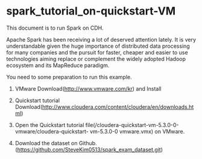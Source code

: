# spark_tutorial_on-quickstart-VM

This document is to run Spark on CDH.

Apache Spark has been receiving a lot of deserved attention lately. It is very understandable given the huge
importance of distributed data processing for many companies and the pursuit for faster, cheaper and easier to use
technologies aiming replace or complement the widely adopted Hadoop ecosystem and its MapReduce paradigm.

You need to some preparation to run this example.

1. VMware Download(http://www.vmware.com/kr) and Install

2. Quickstart tutorial Download(http://www.cloudera.com/content/cloudera/en/downloads.html)

3. Open the Quickstart tutorial file(/cloudera-quickstart-vm-5.3.0-0-vmware/cloudera-quickstart- vm-5.3.0-0
vmware.vmx) on VMware.

4. Download the dataset on Github.(https://github.com/SteveKim0513/spark_exam_dataset.git)